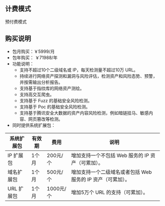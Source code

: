 ## 计费模式
预付费模式
## 购买说明
- 包月购买：￥5999/月  
- 包年购买： ￥71988/年
- 功能说明：
	- 支持不超过10个二级域名或 IP，每天检测量不超过10万 URL。
	- 持续进行网络资产探测和漏洞与风险评估，检测资产和风险态势、预警，并按需输出分析报告。
	- 支持基于指纹库的网络资产测绘。
	- 支持高交互爬虫。
	- 支持基于 Fuzz 的基础安全风险检测。
	- 支持基于 Poc 的基础安全风险检测。
	- 支持基于腾讯安全大数据的资产内容风险检测，例如暗链挂马、敏感内容、网页篡改等检测。  
- 同时提供系统扩展包：

| 系统扩展包 | 有效期 | 费用 |说明|
|---------|---------|---------|--|
| IP 扩展包 | 1个月 | 200元/个 |增加支持一个不包括 Web 服务的 IP 资产（可累加）。|
|域名扩展包|1个月|500元/个|增加支持一个二级域名或者包括 Web 服务的 IP 资产（可累加）。|
|URL 扩展包|1个月|1000元/个|增加5万个 URL 的支持（可累加）。|
